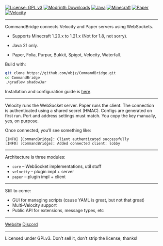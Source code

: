 [![License: GPL v3](https://img.shields.io/badge/License-GPLv3-blue.svg)](https://www.gnu.org/licenses/gpl-3.0)
[![Modrinth Downloads](https://img.shields.io/modrinth/dt/commandbridge?logo=modrinth&label=downloads)](https://modrinth.com/plugin/commandbridge)
[![Java](https://img.shields.io/badge/Java-21-orange.svg)](https://openjdk.java.net/projects/jdk/21/)
[![Minecraft](https://img.shields.io/badge/Minecraft-1.20.x--1.21.x-green.svg)](https://minecraft.net)
[![Paper](https://img.shields.io/badge/Server-Paper-blue.svg)](https://papermc.io/)
[![Velocity](https://img.shields.io/badge/Proxy-Velocity-purple.svg)](https://velocitypowered.com/)

---

CommandBridge connects Velocity and Paper servers using WebSockets. 

- Supports Minecraft 1.20.x to 1.21.x (Not for 1.8, not sorry).

- Java 21 only.

- Paper, Folia, Purpur, Bukkit, Spigot, Velocity, Waterfall.

Build with:

```bash
git clone https://github.com/objz/CommandBridge.git
cd CommandBridge
./gradlew shadowJar
````

Installation and configuration guide is [here](https://cb.objz.dev/docs/installation/).

---

Velocity runs the WebSocket server. Paper runs the client. The connection is authenticated using a shared secret (HMAC). Configs are generated on first run. Port and address settings must match. You copy the key manually, yes, on purpose.

Once connected, you’ll see something like:

```
[INFO] [CommandBridge]: Client authenticated successfully
[INFO] [CommandBridge]: Added connected client: lobby
```

---

Architecture is three modules:

* `core` – WebSocket implementations, util stuff
* `velocity` – plugin impl + server
* `paper` – plugin impl + client

---

Still to come:

* GUI for managing scripts (cause YAML is great, but not that great)
* Multi-Velocity support 
* Public API for extensions, message types, etc

---

[Website](https://cb.objz.dev)
[Discord](https://discord.gg/QPqBYb44ce)

---

Licensed under GPLv3. Don’t sell it, don’t strip the license, thanks!

